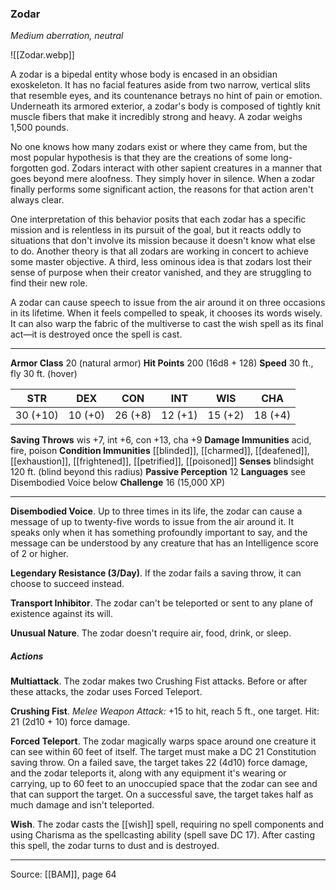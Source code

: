 ### Zodar
_Medium aberration, neutral_

![[Zodar.webp]]

A zodar is a bipedal entity whose body is encased in an obsidian exoskeleton. It has no facial features aside from two narrow, vertical slits that resemble eyes, and its countenance betrays no hint of pain or emotion. Underneath its armored exterior, a zodar's body is composed of tightly knit muscle fibers that make it incredibly strong and heavy. A zodar weighs 1,500 pounds.

No one knows how many zodars exist or where they came from, but the most popular hypothesis is that they are the creations of some long-forgotten god. Zodars interact with other sapient creatures in a manner that goes beyond mere aloofness. They simply hover in silence. When a zodar finally performs some significant action, the reasons for that action aren't always clear.

One interpretation of this behavior posits that each zodar has a specific mission and is relentless in its pursuit of the goal, but it reacts oddly to situations that don't involve its mission because it doesn't know what else to do. Another theory is that all zodars are working in concert to achieve some master objective. A third, less ominous idea is that zodars lost their sense of purpose when their creator vanished, and they are struggling to find their new role.

A zodar can cause speech to issue from the air around it on three occasions in its lifetime. When it feels compelled to speak, it chooses its words wisely. It can also warp the fabric of the multiverse to cast the wish spell as its final act—it is destroyed once the spell is cast.




---

**Armor Class** 20 (natural armor)
**Hit Points** 200 (16d8 + 128)
**Speed** 30 ft., fly 30 ft. (hover)

| STR     | DEX     | CON     | INT     | WIS     | CHA     |
|---------|---------|---------|---------|---------|---------|
| 30 (+10) | 10 (+0) | 26 (+8) | 12 (+1) | 15 (+2) | 18 (+4) |

**Saving Throws** wis +7, int +6, con +13, cha +9
**Damage Immunities** acid, fire, poison
**Condition Immunities** [[blinded]], [[charmed]], [[deafened]], [[exhaustion]], [[frightened]], [[petrified]], [[poisoned]]
**Senses** blindsight 120 ft. (blind beyond this radius)
**Passive Perception** 12
**Languages** see Disembodied Voice below
**Challenge** 16 (15,000 XP)

---

**Disembodied Voice**. Up to three times in its life, the zodar can cause a message of up to twenty-five words to issue from the air around it. It speaks only when it has something profoundly important to say, and the message can be understood by any creature that has an Intelligence score of 2 or higher.

**Legendary Resistance (3/Day)**. If the zodar fails a saving throw, it can choose to succeed instead.

**Transport Inhibitor**. The zodar can't be teleported or sent to any plane of existence against its will.

**Unusual Nature**. The zodar doesn't require air, food, drink, or sleep.

##### Actions
**Multiattack**. The zodar makes two Crushing Fist attacks. Before or after these attacks, the zodar uses Forced Teleport.

**Crushing Fist**. _Melee Weapon Attack:_ +15 to hit, reach 5 ft., one target. Hit: 21 (2d10 + 10) force damage.

**Forced Teleport**. The zodar magically warps space around one creature it can see within 60 feet of itself. The target must make a DC 21 Constitution saving throw. On a failed save, the target takes 22 (4d10) force damage, and the zodar teleports it, along with any equipment it's wearing or carrying, up to 60 feet to an unoccupied space that the zodar can see and that can support the target. On a successful save, the target takes half as much damage and isn't teleported.

**Wish**. The zodar casts the [[wish]] spell, requiring no spell components and using Charisma as the spellcasting ability (spell save DC 17). After casting this spell, the zodar turns to dust and is destroyed.


---

Source: [[BAM]], page 64